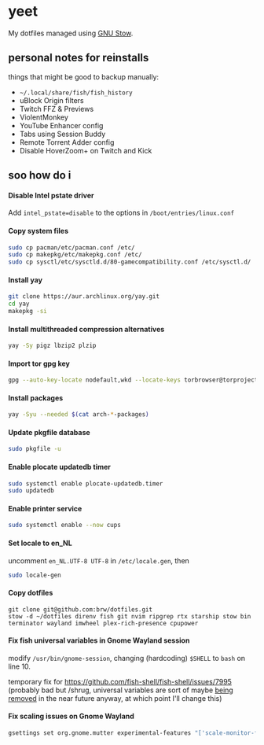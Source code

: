 # yeet

My dotfiles managed using [GNU Stow](https://www.gnu.org/software/stow).


## personal notes for reinstalls
things that might be good to backup manually:
- `~/.local/share/fish/fish_history`
- uBlock Origin filters
- Twitch FFZ & Previews
- ViolentMonkey
- YouTube Enhancer config
- Tabs using Session Buddy
- Remote Torrent Adder config
- Disable HoverZoom+ on Twitch and Kick

## soo how do i

#### Disable Intel pstate driver
Add `intel_pstate=disable` to the options in `/boot/entries/linux.conf`

#### Copy system files
```bash
sudo cp pacman/etc/pacman.conf /etc/
sudo cp makepkg/etc/makepkg.conf /etc/
sudo cp sysctl/etc/sysctld.d/80-gamecompatibility.conf /etc/sysctl.d/
```

#### Install yay
```bash
git clone https://aur.archlinux.org/yay.git
cd yay
makepkg -si
```

#### Install multithreaded compression alternatives
```bash
yay -Sy pigz lbzip2 plzip
```

#### Import tor gpg key
```bash
gpg --auto-key-locate nodefault,wkd --locate-keys torbrowser@torproject.org
```

#### Install packages 
```bash
yay -Syu --needed $(cat arch-*-packages)
```

#### Update pkgfile database
```bash
sudo pkgfile -u
```

#### Enable plocate updatedb timer
```bash
sudo systemctl enable plocate-updatedb.timer
sudo updatedb
```

#### Enable printer service
```bash
sudo systemctl enable --now cups
```

#### Set locale to en_NL
uncomment `en_NL.UTF-8 UTF-8` in `/etc/locale.gen`, then
```bash
sudo locale-gen
```

#### Copy dotfiles
```
git clone git@github.com:brw/dotfiles.git
stow -d ~/dotfiles direnv fish git nvim ripgrep rtx starship stow bin terminator wayland imwheel plex-rich-presence cpupower
```

#### Fix fish universal variables in Gnome Wayland session
modify `/usr/bin/gnome-session`, changing (hardcoding) `$SHELL` to `bash` on line 10.

temporary fix for https://github.com/fish-shell/fish-shell/issues/7995 (probably bad but /shrug, universal variables are sort of maybe [being removed](https://github.com/fish-shell/fish-shell/issues/7379) in the near future anyway, at which point I'll change this)

#### Fix scaling issues on Gnome Wayland
```bash
gsettings set org.gnome.mutter experimental-features "['scale-monitor-framebuffer']"
```
